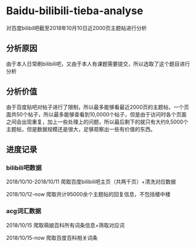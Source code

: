 # Baidu-bilibili-tieba-analyse
对百度bilibil吧截至2018年10月10日近2000页主题帖进行分析

## 分析原因
由于本人日常刷bilibili吧，又由于本人有课题需要提交，所以选取了这个题目进行分析

## 分析价值
由于百度贴吧对帖子进行了限制，所以最多能够看最近2000页的主题帖，一个页面共50个帖子，所以最多能够查看到10,0000个帖子，但是由于访问时各个页面之间会出现重复，加上一些处理上的问题，所以最后剩下的就只有大约9,5000个主题帖，但是数据规模还是很大，足够观察出一些有价值的东西。

## 进度记录

### bilibili吧数据
2018/10/10-2018/10/11 爬取百度bilibili吧主页（共两千页）+清洗对应数据

2018/10/12-now 爬取共计95000余个主题帖的回复信息，不包括楼中楼

### acg词汇数据
2018/10/15 爬取萌娘百科所有词条信息+筛取对应词

2018/10/15-now 爬取百度百科相关词条

